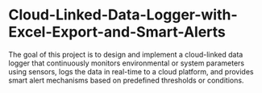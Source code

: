 # Cloud-Linked-Data-Logger-with-Excel-Export-and-Smart-Alerts
The goal of this project is to design and implement a cloud-linked data logger that continuously monitors environmental or system parameters using sensors, logs the data in real-time to a cloud platform, and provides smart alert mechanisms based on predefined thresholds or conditions.
